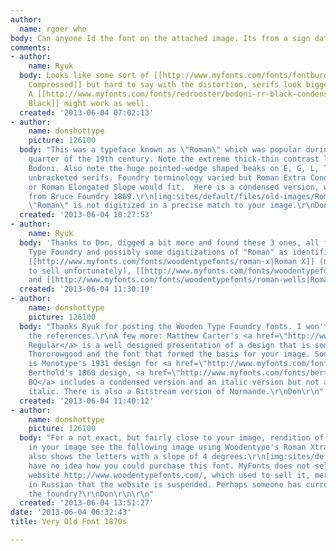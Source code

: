 ```yaml
---
author:
  name: rgoer who
body: Can anyone Id the font on the attached image. Its from a sign dated around 1870s.
comments:
- author:
    name: Ryuk
  body: Looks like some sort of [[http://www.myfonts.com/fonts/fontbureau/fb-bodoni|Bodoni
    Compressed]] but hard to say with the distortion, serifs look bigger on my suggestion.
    A [[http://www.myfonts.com/fonts/redrooster/bodoni-rr-black-condensed|Bodoni Condensed
    Black]] might work as well.
  created: '2013-06-04 07:02:13'
- author:
    name: donshottype
    picture: 126100
  body: "This was a typeface known as \"Roman\" which was popular during the third
    quarter of the 19th century. Note the extreme thick-thin contrast like Didot or
    Bodoni. Also note the huge pointed-wedge shaped beaks on E, G, L, T & S and mini
    unbracketed serifs. Foundry terminology varied but Roman Extra Condensed Italic,
    or Roman Elongated Slope would fit.  Here is a condensed version, with no slope,
    from Bruce Foundry 1869.\r\n[img:sites/default/files/old-images/RomanCond@Bruce1869p55_3914.jpg]\r\nAFAIK
    \"Roman\" is not digitized in a precise match to your image.\r\nDon"
  created: '2013-06-04 10:27:53'
- author:
    name: Ryuk
  body: 'Thanks to Don, digged a bit more and found these 3 ones, all from Wooden
    Type Foundry and possibly some digitizations of "Roman" as identified by him:
    [[http://www.myfonts.com/fonts/woodentypefonts/roman-x|Roman X]] (no more available
    to sell unfortunately), [[http://www.myfonts.com/fonts/woodentypefonts/penny|Penny]]
    and [[http://www.myfonts.com/fonts/woodentypefonts/roman-wells|Roman Wells]]'
  created: '2013-06-04 11:30:19'
- author:
    name: donshottype
    picture: 126100
  body: "Thanks Ryuk for posting the Wooden Type Foundry fonts. I won't duplicate
    the references.\r\nA few more: Matthew Carter's <a href=\"http://www.linotype.com/899985/Regular-product.html/\">Elephant
    Regular</a> is a well designed presentation of a design that is somewhere between
    Thororowgood and the font that formed the basis for your image. Somewhat similar
    is Monotype's 1931 design for <a href=\"http://www.myfonts.com/fonts/mti/falstaff/\">Falstaff</a>.
    Berthold's 1860 design, <a href=\"http://www.myfonts.com/fonts/berthold/normande-bq/\">Normand
    BQ</a> includes a condensed version and an italic version but not a condesnsed
    italic. There is also a Bitstream version of Normande.\r\nDon\r\n"
  created: '2013-06-04 11:40:12'
- author:
    name: donshottype
    picture: 126100
  body: "For a not exact, but fairly close to your image, rendition of the letters
    in your image see the following image using Woodentype's Roman Xtra Cond, wqhich
    also shows the letters with a slope of 4 degrees:\r\n[img:sites/default/files/old-images/RomanXCondWoodentype_5066.jpg]\r\nI
    have no idea how you could purchase this font. MyFonts does not sell it and the
    website http://www.woodentypefonts.com/, which used to sell it, merely has a notice
    in Russian that the website is suspended. Perhaps someone has current info on
    the foundry?\r\nDon\r\n\r\n"
  created: '2013-06-04 13:51:27'
date: '2013-06-04 06:32:43'
title: Very Old Font 1870s

---
```

